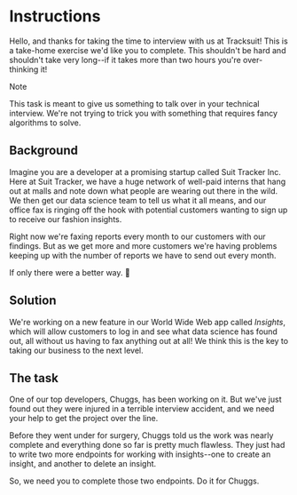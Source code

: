 # Instructions

Hello, and thanks for taking the time to interview with us at Tracksuit! This is
a take-home exercise we'd like you to complete. This shouldn't be hard and
shouldn't take very long--if it takes more than two hours you're over-thinking
it!

<!-- deno-fmt-ignore-start -->
> [!Note] 
> This task is meant to give us something to talk over in your technical
> interview. We're not trying to trick you with something that requires fancy
> algorithms to solve. 
<!-- deno-fmt-ignore-end -->

## Background

Imagine you are a developer at a promising startup called Suit Tracker Inc. Here
at Suit Tracker, we have a huge network of well-paid interns that hang out at
malls and note down what people are wearing out there in the wild. We then get
our data science team to tell us what it all means, and our office fax is
ringing off the hook with potential customers wanting to sign up to receive our
fashion insights.

Right now we're faxing reports every month to our customers with our findings.
But as we get more and more customers we're having problems keeping up with the
number of reports we have to send out every month.

If only there were a better way. 🤷

## Solution

We're working on a new feature in our World Wide Web app called _Insights_,
which will allow customers to log in and see what data science has found out,
all without us having to fax anything out at all! We think this is the key to
taking our business to the next level.

## The task

One of our top developers, Chuggs, has been working on it. But we've just found
out they were injured in a terrible interview accident, and we need your help to
get the project over the line.

Before they went under for surgery, Chuggs told us the work was nearly complete
and everything done so far is pretty much flawless. They just had to write two
more endpoints for working with insights--one to create an insight, and another
to delete an insight.

So, we need you to complete those two endpoints. Do it for Chuggs.
